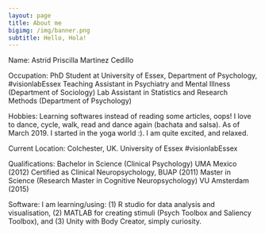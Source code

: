 ```yaml
---
layout: page
title: About me
bigimg: /img/banner.png
subtitle: Hello, Hola!
---
```


Name: Astrid Priscilla Martinez Cedillo

Occupation:
PhD Student at University of Essex, Department of Psychology, #visionlabEssex
Teaching Assistant in Psychiatry and Mental Illness (Department of Sociology)
Lab Assistant in Statistics and Research Methods (Department of Psychology) 


Hobbies:
Learning softwares instead of reading some articles, oops! 
I love to dance, cycle, walk, read and dance again (bachata and salsa). 
As of March 2019. I started in the yoga world :). I am quite excited, and relaxed.


Current Location:
Colchester, UK. University of Essex #visionlabEssex


Qualifications:
Bachelor in Science (Clinical Psychology) UMA Mexico (2012) 
Certified as Clinical Neuropsychology, BUAP (2011)
Master in Science (Research Master in Cognitive Neuropsychology) VU Amsterdam (2015) 


Software:
I am learning/using: 
(1) R studio for data analysis and visualisation, 
(2) MATLAB for creating stimuli (Psych Toolbox and Saliency Toolbox), and 
(3) Unity with Body Creator, simply curiosity.
